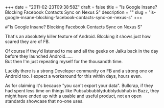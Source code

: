 +++
date = "2011-02-23T09:38:58Z"
draft = false
title = "Is Google Insane? Blocking Facebook Contacts Sync on Nexus S"
description = ""
slug = "is-google-insane-blocking-facebook-contacts-sync-on-nexus-s"
+++

#"Is Google Insane? Blocking Facebook Contacts Sync on Nexus S"


 That&#39;s an absolutely killer feature of Android. Blocking it shows just how scared they are of FB.<p /><div>Of course if they&#39;d listened to me and all the geeks on Jaiku back in the day before they launched Android......</div> <div>But then I&#39;m just repeating myself for the thousandth time.</div><p /><div>Luckily there is a strong Developer community on FB and a strong one on Android too. I expect a workaround for this within days, hours even.</div> <p /><div>As for claiming it&#39;s because &quot;you can&#39;t export your data&quot;. Bullcrap, if they had spent less time on things like Pubsubbubblydubblydubhub in Buzz, they might have ended up with a usable and useful product, not an open standards showcase that no-one uses.</div>
 